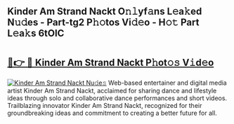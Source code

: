 ## Kinder Am Strand Nackt O𝚗𝚕yf𝚊ns L𝚎a𝚔ed N𝚞𝚍es - Part-tg2 P𝚑𝚘tos Vi𝚍𝚎o - H𝚘𝚝 Part L𝚎a𝚔s 6tOIC

# <h2><a href="http://kf2xoqg.oniu.top/?m=Kinder+Am+Strand+Nackt">🔗👉 🔴 Kinder Am Strand Nackt P𝚑ot𝚘𝚜 V𝚒d𝚎o</a></h2>

[![Kinder Am Strand Nackt Nu𝚍e𝚜](https://i.imgur.com/0qMVB7G.gif)](http://kf2xoqg.oniu.top/?m=Kinder+Am+Strand+Nackt)
Web-based entertainer and digital media artist Kinder Am Strand Nackt, acclaimed for sharing dance and lifestyle ideas through solo and collaborative dance performances and short videos. Trailblazing innovator Kinder Am Strand Nackt, recognized for their groundbreaking ideas and commitment to creating a better future for all.  

